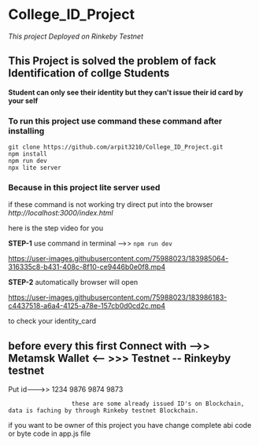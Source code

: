 # College_ID_Project
_This project Deployed on Rinkeby Testnet_
## This Project is solved the problem of fack Identification of collge Students

**Student can only see their identity but they can't issue their id card by your self**


### To run this project use command these command after installing 


```
git clone https://github.com/arpit3210/College_ID_Project.git
npm install
npm run dev   
npx lite server

```

### Because in this project lite server used

if these command is not working try direct put into the browser
_http://localhost:3000/index.html_

here is the step video for you

**STEP-1**  use command in terminal -->> `npm run dev`


https://user-images.githubusercontent.com/75988023/183985064-316335c8-b431-408c-8f10-ce9446b0e0f8.mp4





**STEP-2**  automatically browser will open 

https://user-images.githubusercontent.com/75988023/183986183-c4437518-a6a4-4125-a78e-157cb0d0cd2c.mp4



to check your identity_card 

## before every this first Connect with -->> Metamsk Wallet <--  >>>  Testnet -- Rinkeyby testnet
  

  Put id--->>    1234 
                  9876
                    9874
                      9873

                      these are some already issued ID's on Blockchain, data is faching by through Rinkeby testnet Blockchain.






if you want to be owner of this project you have change complete abi code or byte code in app.js file 
